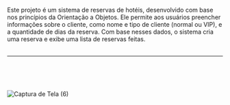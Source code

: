 Este projeto é um sistema de reservas de hotéis, desenvolvido com base nos princípios da Orientação a Objetos. Ele permite aos usuários preencher informações sobre o cliente, como nome e tipo de cliente (normal ou VIP), e a quantidade de dias da reserva. Com base nesses dados, o sistema cria uma reserva e exibe uma lista de reservas feitas.
<br>
<br>
<hr>
<br>
<br>
<br>

 ![Captura de Tela (6)](https://github.com/PauloCatto/Reserva-de-Hotel/assets/108766424/ae745485-7c27-4598-ae11-e9df655b82ee)
